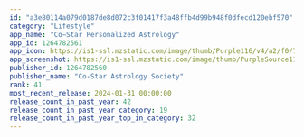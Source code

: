 ```yaml
---
id: "a3e80114a079d0187de8d072c3f01417f3a48ffb4d99b948f0dfecd120ebf570"
category: "Lifestyle"
app_name: "Co–Star Personalized Astrology"
app_id: 1264782561
app_icon: https://is1-ssl.mzstatic.com/image/thumb/Purple116/v4/a2/f0/7e/a2f07e20-9824-0af6-e546-da3e2907e1b6/AppIcon-0-1x_U007emarketing-1-0-85-220.png/1024x1024bb.png
app_screenshot: https://is1-ssl.mzstatic.com/image/thumb/PurpleSource116/v4/96/6f/1a/966f1a32-44f8-ba6d-98be-0d896d0a1edf/b1be59cb-cf5a-4d9c-a4c9-78871a03b4f6_1_-_1284_x_2780.png/1284x2778bb.png
publisher_id: 1264782560
publisher_name: "Co-Star Astrology Society"
rank: 41
most_recent_release: 2024-01-31 00:00:00
release_count_in_past_year: 42
release_count_in_past_year_category: 19
release_count_in_past_year_top_in_category: 32
---
```

